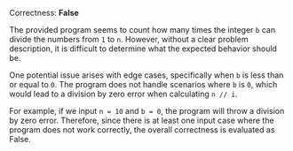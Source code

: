 Correctness: **False**

The provided program seems to count how many times the integer `b` can divide the numbers from `1` to `n`. However, without a clear problem description, it is difficult to determine what the expected behavior should be. 

One potential issue arises with edge cases, specifically when `b` is less than or equal to `0`. The program does not handle scenarios where `b` is `0`, which would lead to a division by zero error when calculating `n // i`. 

For example, if we input `n = 10` and `b = 0`, the program will throw a division by zero error. Therefore, since there is at least one input case where the program does not work correctly, the overall correctness is evaluated as False.